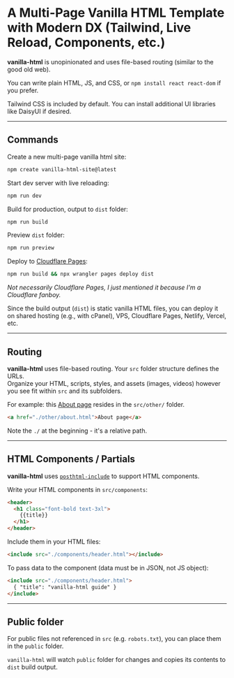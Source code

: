 # A Multi-Page Vanilla HTML Template with Modern DX (Tailwind, Live Reload, Components, etc.)

**vanilla-html** is unopinionated and uses file-based routing (similar to the good old web).

You can write plain HTML, JS, and CSS, or `npm install react react-dom` if you prefer.

Tailwind CSS is included by default. You can install additional UI libraries like DaisyUI if desired.

---

## Commands

Create a new multi-page vanilla html site:  
```bash
npm create vanilla-html-site@latest
```

Start dev server with live reloading:  
```bash
npm run dev
```

Build for production, output to `dist` folder:  
```bash
npm run build
```

Preview `dist` folder:  
```bash
npm run preview
```

Deploy to [Cloudflare Pages](https://pages.cloudflare.com/):

```bash
npm run build && npx wrangler pages deploy dist
```


*Not necessarily Cloudflare Pages, I just mentioned it because I'm a Cloudflare fanboy.*

Since the build output (`dist`) is static vanilla HTML files, you can deploy it on shared hosting (e.g., with cPanel), VPS, Cloudflare Pages, Netlify, Vercel, etc.


---

## Routing

**vanilla-html** uses file-based routing. Your `src` folder structure defines the URLs.  
Organize your HTML, scripts, styles, and assets (images, videos) however you see fit within `src` and its subfolders.

For example: this [About page](https://vani.b95.dev/other/about.html) resides in the `src/other/` folder.

```html
<a href="./other/about.html">About page</a>
```

Note the `./` at the beginning - it's a relative path.

---

## HTML Components / Partials

**vanilla-html** uses [`posthtml-include`](https://github.com/posthtml/posthtml-include) to support HTML components.

Write your HTML components in `src/components`:

```html
<header>
  <h1 class="font-bold text-3xl">
    {{title}}
  </h1>
</header>
```

Include them in your HTML files:

```html
<include src="./components/header.html"></include>
```

To pass data to the component (data must be in JSON, not JS object):

```html
<include src="./components/header.html">
  { "title": "vanilla-html guide" }
</include>
```

---

## Public folder

For public files not referenced in `src` (e.g. `robots.txt`), you can place them in the `public` folder.

`vanilla-html` will watch `public` folder for changes and copies its contents to `dist` build output.

